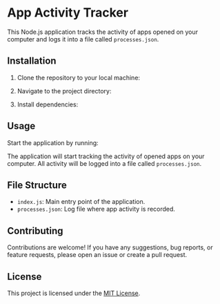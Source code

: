 # App Activity Tracker

This Node.js application tracks the activity of apps opened on your computer and logs it into a file called `processes.json`.

## Installation

1. Clone the repository to your local machine:

2. Navigate to the project directory:

3. Install dependencies:

## Usage

Start the application by running:

The application will start tracking the activity of opened apps on your computer. All activity will be logged into a file called `processes.json`.

## File Structure

- `index.js`: Main entry point of the application.
- `processes.json`: Log file where app activity is recorded.

## Contributing

Contributions are welcome! If you have any suggestions, bug reports, or feature requests, please open an issue or create a pull request.

## License

This project is licensed under the [MIT License](LICENSE).

